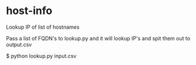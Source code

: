 # host-info
Lookup IP of list of hostnames

Pass a list of FQDN's to lookup.py and it will lookup IP's and spit them out to output.csv

$ python lookup.py input.csv
